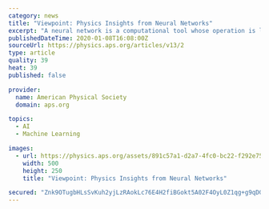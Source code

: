 ```yaml
---
category: news
title: "Viewpoint: Physics Insights from Neural Networks"
excerpt: "A neural network is a computational tool whose operation is loosely modeled on that of the human brain. The network typically consists of multiple layers of connected artificial neurons, which carry out calculations. The connections between neurons are weighted and those weights—which can number in the millions to billions—form the tunable ..."
publishedDateTime: 2020-01-08T16:08:00Z
sourceUrl: https://physics.aps.org/articles/v13/2
type: article
quality: 39
heat: 39
published: false

provider:
  name: American Physical Society
  domain: aps.org

topics:
  - AI
  - Machine Learning

images:
  - url: https://physics.aps.org/assets/891c57a1-d2a7-4fc0-bc22-f292e75c6795/e2_2_thumb.png
    width: 500
    height: 250
    title: "Viewpoint: Physics Insights from Neural Networks"

secured: "Znk9OTugbHLsSvKuh2yjLzRAokLc76E4H2fiBGokt5A02F4OyL0Z1qg+g9qDGv2oza3BCGdia7zJLFyzBED3GwOOgLpjJpOR3oespSb/Y8OGXIpl3z6G4Y5CKIMQ+ioBGixkl4ne9Az0WBYTIl8e2V6E2DD8GPKsUEU/OvJFj61X2oDIePWs+8krtWJAbVujlrYDQCamp0vUaiJ78duKzdqiXbsc79gwlj5aUuIViFllDyCbxF05Gf1g7wY6t8b/t8yBSNq+W+9Z1ozdCBryNG3L8nfCjJuy1KSchzj/A5M=;Gvwxt3M4FNcvEsE3ujM0gw=="
---
```


